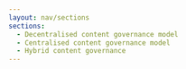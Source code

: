 ```yaml
---
layout: nav/sections
sections:
  - Decentralised content governance model
  - Centralised content governance model
  - Hybrid content governance
---
```

